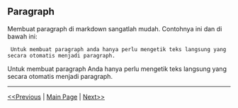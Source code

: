 ## Paragraph

Membuat paragraph di markdown sangatlah mudah. Contohnya ini dan di bawah ini:
```
 Untuk membuat paragraph anda hanya perlu mengetik teks langsung yang secara otomatis menjadi paragraph.
```

Untuk membuat paragraph Anda hanya perlu mengetik teks langsung yang secara otomatis menjadi paragraph.

---

[<<Previous](Sintaksis-Markdown-Dasar/id/headings) | [Main Page](Sintaksis-Markdown-Dasar/) | [Next>>]()
